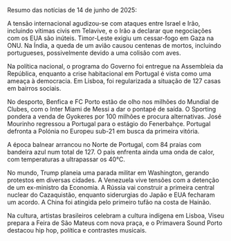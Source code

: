 Resumo das notícias de 14 de junho de 2025:

A tensão internacional agudizou-se com ataques entre Israel e Irão, incluindo vítimas civis em Telavive, e o Irão a declarar que negociações com os EUA são inúteis. Timor-Leste exigiu um cessar-fogo em Gaza na ONU. Na Índia, a queda de um avião causou centenas de mortos, incluindo portugueses, possivelmente devido a uma colisão com aves.

Na política nacional, o programa do Governo foi entregue na Assembleia da República, enquanto a crise habitacional em Portugal é vista como uma ameaça à democracia. Em Lisboa, foi regularizada a situação de 127 casas em bairros sociais.

No desporto, Benfica e FC Porto estão de olho nos milhões do Mundial de Clubes, com o Inter Miami de Messi a dar o pontapé de saída. O Sporting pondera a venda de Gyokeres por 100 milhões e procura alternativas. José Mourinho regressou a Portugal para o estágio do Fenerbahçe. Portugal defronta a Polónia no Europeu sub-21 em busca da primeira vitória.

A época balnear arrancou no Norte de Portugal, com 84 praias com bandeira azul num total de 127. O país enfrenta ainda uma onda de calor, com temperaturas a ultrapassar os 40°C.

No mundo, Trump planeia uma parada militar em Washington, gerando protestos em diversas cidades. A Venezuela vive tensões com a detenção de um ex-ministro da Economia. A Rússia vai construir a primeira central nuclear do Cazaquistão, enquanto siderurgias do Japão e EUA fecharam um acordo. A China foi atingida pelo primeiro tufão na costa de Hainão.

Na cultura, artistas brasileiros celebram a cultura indígena em Lisboa, Viseu prepara a Feira de São Mateus com nova praça, e o Primavera Sound Porto destacou hip hop, política e contrastes musicais.